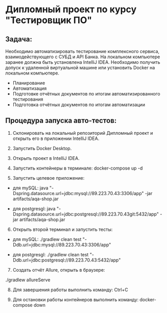 # Дипломный проект по курсу "Тестировщик ПО"
## Задача:
Необходимо автоматизировать тестирование комплексного сервиса, взаимодействующего с СУБД и API Банка.
На локальном компьютере заранее должна быть установлена IntelliJ IDEA. Необходимо получить допуск к удаленной виртуальной машине или установить Docker на локальном компьютере.
* Планирование
* Автоматизация
* Подготовке отчётных документов по итогам автоматизированного тестирования
* Подготовка отчётных документов по итогам автоматизации

## Процедура запуска авто-тестов:

1. Склонировать на локальный репозиторий Дипломный проект и открыть его в приложении IntelliJ IDEA.

2. Запустить Docker Desktop.

3. Открыть проект в IntelliJ IDEA.

4. Запустить контейнеры в терминале:
   docker-compose up -d

5. Запустить целевое приложение:

* для mySQL: java "-Dspring.datasource.url=jdbc:mysql://89.223.70.43:3306/app" -jar artifacts/aqa-shop.jar

* для postgresgl: java "-Dspring.datasource.url=jdbc:postgresql://89.223.70.43git:5432/app" -jar artifacts/aqa-shop.jar

6. Открыть второй терминал и запустить тесты:

* для mySQL: ./gradlew clean test "-Ddb.url=jdbc:mysql://89.223.70.43:3306/app"

* для postgresgl: ./gradlew clean test "-Ddb.url=jdbc:postgresql://89.223.70.43:5432/app"

7. Создать отчёт Allure, открыть в браузере:

./gradlew allureServe

8. Для завершения работы выполнить команду: Ctrl+C

9. Для остановки работы контейнеров выполнить команду: docker-compose down